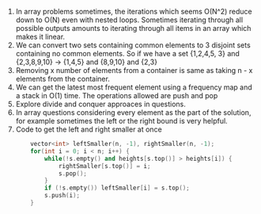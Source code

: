 
1. In array problems sometimes, the iterations which seems O(N^2) reduce down to O(N) even with nested loops. Sometimes iterating through all possible outputs amounts to iterating through all items in an array which makes it linear.
2. We can convert two sets containing common elements to 3 disjoint sets containing no common elements. So if we have a set {1,2,4,5, 3} and {2,3,8,9,10} -> {1,4,5} and {8,9,10} and {2,3}
3. Removing x number of elements from a container is same as taking n - x elements from the container.
4. We can get the latest most frequent element using a frequency map and a stack in O(1) time. The operations allowed are push and pop
5. Explore divide and conquer approaces in questions.
6. In array questions considering every element as the part of the solution, for example sometimes the left or the right bound is very helpful.
7. Code to get the left and right smaller at once
	```cpp
        vector<int> leftSmaller(n, -1), rightSmaller(n, -1);
        for(int i = 0; i < n; i++) {
            while(!s.empty() and heights[s.top()] > heights[i]) {
                rightSmaller[s.top()] = i;
                s.pop();
            }
            if (!s.empty()) leftSmaller[i] = s.top();
            s.push(i);
        }
```